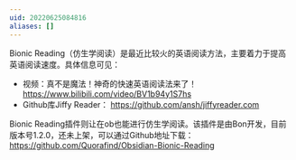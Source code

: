 ```yaml
---
uid: 20220625084816
aliases: []
---
```


Bionic Reading（仿生学阅读）是最近比较火的英语阅读方法，主要着力于提高英语阅读速度。具体信息可见：
- 视频：真不是魔法！神奇的快速英语阅读法来了！ https://www.bilibili.com/video/BV1b94y1S7hs
- Github库Jiffy Reader： https://github.com/ansh/jiffyreader.com

Bionic Reading插件则让在ob也能进行仿生学阅读。该插件是由Bon开发，目前版本号1.2.0，还未上架，可以通过Github地址下载： https://github.com/Quorafind/Obsidian-Bionic-Reading

